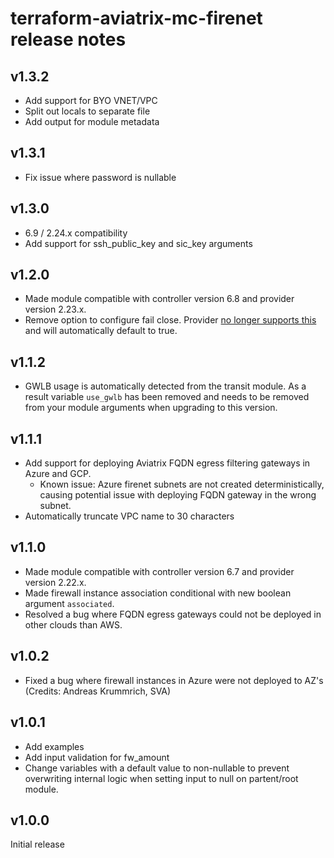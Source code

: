 # terraform-aviatrix-mc-firenet release notes

## v1.3.2
- Add support for BYO VNET/VPC
- Split out locals to separate file
- Add output for module metadata

## v1.3.1
- Fix issue where password is nullable

## v1.3.0
- 6.9 / 2.24.x compatibility
- Add support for ssh_public_key and sic_key arguments

## v1.2.0
- Made module compatible with controller version 6.8 and provider version 2.23.x.
- Remove option to configure fail close. Provider [no longer supports this](https://registry.terraform.io/providers/AviatrixSystems/aviatrix/latest/docs/guides/release-notes#enhancements) and will automatically default to true.

## v1.1.2
- GWLB usage is automatically detected from the transit module. As a result variable `use_gwlb` has been removed and needs to be removed from your module arguments when upgrading to this version.

## v1.1.1
- Add support for deploying Aviatrix FQDN egress filtering gateways in Azure and GCP.
    - Known issue: Azure firenet subnets are not created deterministically, causing potential issue with deploying FQDN gateway in the wrong subnet.
- Automatically truncate VPC name to 30 characters

## v1.1.0
- Made module compatible with controller version 6.7 and provider version 2.22.x.
- Made firewall instance association conditional with new boolean argument `associated`.
- Resolved a bug where FQDN egress gateways could not be deployed in other clouds than AWS.

## v1.0.2
- Fixed a bug where firewall instances in Azure were not deployed to AZ's (Credits: Andreas Krummrich, SVA)

## v1.0.1
- Add examples
- Add input validation for fw_amount
- Change variables with a default value to non-nullable to prevent overwriting internal logic when setting input to null on partent/root module.

## v1.0.0
Initial release